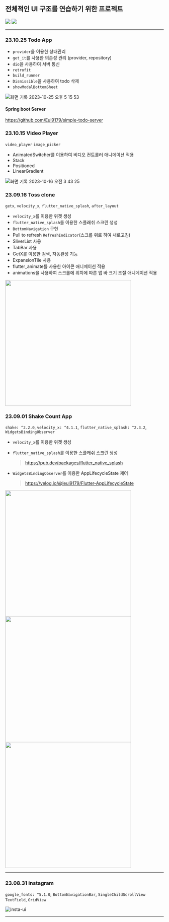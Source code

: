 ## 전체적인 UI 구조를 연습하기 위한 프로젝트

<img src="https://img.shields.io/badge/dart 3.0.5-0175C2?style=for-the-badge&logo=dart&logoColor=white"> <img src="https://img.shields.io/badge/flutter 3.13.1-02569B?style=for-the-badge&logo=flutter&logoColor=white">

---

### 23.10.25 Todo App

- `provider`을 이용한 상태관리
- `get_it`를 사용한 의존성 관리 (provider, repository)
- `dio`을 사용하여 서버 통신
- `retrofit`
- `build_runner`
- `Dismissible`을 사용하여 todo 삭제
- `showModalBottomSheet`

![화면 기록 2023-10-25 오후 5 15 53](https://github.com/Eui9179/flutter-ui-practice/assets/83222282/e5d37690-4e6f-4e59-96b4-ce122c0df5a3)

#### Spring boot Server
https://github.com/Eui9179/simple-todo-server

### 23.10.15 Video Player

`video_player`
`image_picker`
- AnimatedSwitcher를 이용하여 비디오 컨트롤러 애니메이션 적용
- Stack
- Positioned
- LinearGradient

![화면 기록 2023-10-16 오전 3 43 25](https://github.com/Eui9179/flutter-ui-practice/assets/83222282/37c432d4-6e7e-4032-87be-073219eb876d)

### 23.09.16 Toss clone
`getx`,
`velocity_x`,
`flutter_native_splash`,
`after_layout`

- `velocity_x`를 이용한 위젯 생성
- `flutter_native_splash`를 이용한 스플래쉬 스크린 생성 
- `BottomNavigation` 구현
- Pull to refresh `RefreshIndicator`(스크롤 위로 하여 새로고침)
- SliverList 사용
- TabBar 사용
- GetX를 이용한 검색, 자동완성 기능
- ExpansionTile 사용
- flutter_animate를 사용한 아이콘 애니메이션 적용
- animations을 사용하여 스크롤에 위치에 따른 앱 바 크기 조절 애니메이션 적용

<img src = "https://github.com/Eui9179/flutter-ui-practice/assets/83222282/af7d722b-04e6-4890-837d-d470185149ba" width="width 400" height="400">

### 23.09.01 Shake Count App
`shake: ^2.2.0`, 
`velocity_x: ^4.1.1`, 
`flutter_native_splash: ^2.3.2`,
`WidgetsBindingObserver`

- `velocity_x`를 이용한 위젯 생성
- `flutter_native_splash`를 이용한 스플래쉬 스크린 생성 
    > https://pub.dev/packages/flutter_native_splash

- `WidgetsBindingObserver`를 이용한 AppLifecycleState 제어
    > https://velog.io/@leui9179/Flutter-AppLifecycleState

<img src = "https://github.com/Eui9179/flutter-ui-practice/assets/83222282/5963f00d-6689-464e-b607-67c13f280717" width="width 200" height="400">
<img src = "https://github.com/Eui9179/flutter-ui-practice/assets/83222282/addf5814-b8d4-46ac-8b3c-adf1f9d99a50" width="width 200" height="400">

<img src = "https://github.com/Eui9179/flutter-ui-practice/assets/83222282/e823bfb3-d929-42be-a984-6480093caf0b" width="width 400" height="400">

---

### 23.08.31 instagram
`google_fonts: ^5.1.0`, 
`BottomNavigationBar`,
`SingleChildScrollView`
`TextField`,
`GridView`

![insta-ui](https://github.com/Eui9179/flutter-ui-practice/assets/83222282/c5f71836-3f9e-4a67-8650-89720a54fd0e)

---

